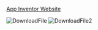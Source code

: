 

[App Inventor Website](https://appinventor.mit.edu/)

![DownloadFile](https://github.com/LeoOuO/2023Mecanum_Car/assets/93064555/7b4f9468-5732-424e-8fc9-f4dcd4cc5b26)
![DownloadFile2](https://github.com/LeoOuO/2023Mecanum_Car/assets/93064555/d467a641-d37a-4212-99ae-071944876cfd)


